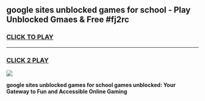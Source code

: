 
## google sites unblocked games for school - Play Unblocked Gmaes & Free #fj2rc
<h3>
<a href="https://news.freeplayer.one?title=google_sites_unblocked_games_for_school&ref=03M">CLICK TO PLAY</a></h3>
<hr>

<h3>
<a href="https://news.freeplayer.one?title=google_sites_unblocked_games_for_school&ref=03M">CLICK 2 PLAY</a>
  
</h3>

<a href="https://news.freeplayer.one?title=google_sites_unblocked_games_for_school&ref=03M"><img src="https://clearcache.store/games.png"></a>


**google sites unblocked games for school games unblocked: Your Gateway to Fun and Accessible Online Gaming**
